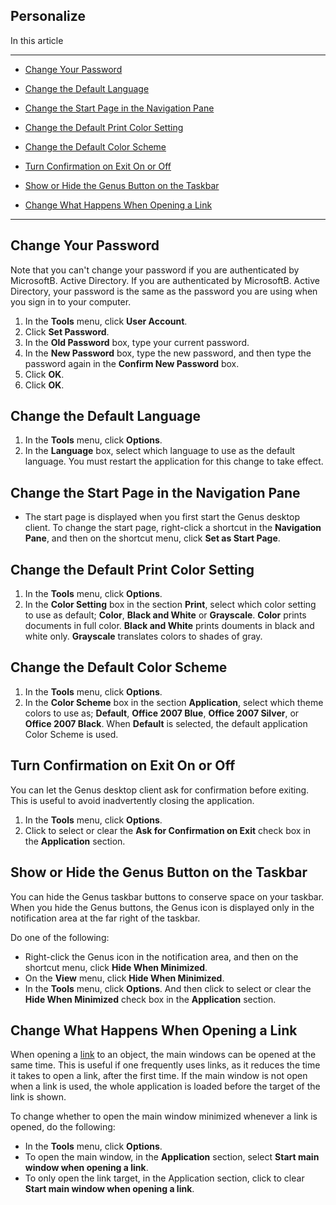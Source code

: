 ## Personalize

In this article

* * *

*   [Change Your Password](#change-your-password)

*   [Change the Default Language](#change-the-default-language)

*   [Change the Start Page in the Navigation Pane](#change-the-start-page-in-the-navigation-pane)

*   [Change the Default Print Color Setting](#change-the-default-print-color-setting)

*   [Change the Default Color Scheme](#change-the-default-color-scheme)

*   [Turn Confirmation on Exit On or Off](#turn-confirmation-on-exit-on-or-off)

*   [Show or Hide the Genus Button on the Taskbar](#show-or-hide-the-genus-button-on-the-taskbar)

*   [Change What Happens When Opening a Link](#change-what-happens-when-opening-a-link)

* * *

## Change Your Password

Note that you can't change your password if you are authenticated by MicrosoftB. Active Directory. If you are authenticated by MicrosoftB. Active Directory, your password is the same as the password you are using when you sign in to your computer.

1.  In the **Tools** menu, click **User Account**.
2.  Click **Set Password**.
3.  In the **Old Password** box, type your current password.
4.  In the **New Password** box, type the new password, and then type the password again in the **Confirm New Password** box.
5.  Click **OK**.
6.  Click **OK**.

## Change the Default Language

1.  In the **Tools** menu, click **Options**.
2.  In the **Language** box, select which language to use as the default language. You must restart the application for this change to take effect.



## Change the Start Page in the Navigation Pane

*   The start page is displayed when you first start the Genus desktop client. To change the start page, right-click a shortcut in the **Navigation Pane**, and then on the shortcut menu, click **Set as Start Page**.



## Change the Default Print Color Setting

1.  In the **Tools** menu, click **Options**.
2.  In the **Color Setting** box in the section **Print**, select which color setting to use as default; **Color**, **Black and White** or **Grayscale**. **Color** prints documents in full color. **Black and White** prints douments in black and white only. **Grayscale** translates colors to shades of gray.



## Change the Default Color Scheme

1.  In the **Tools** menu, click **Options**.
2.  In the **Color Scheme** box in the section **Application**, select which theme colors to use as; **Default**<span style="FONT-WEIGHT: normal">, ******Office 2007 Blue******, **Office 2007 Silver**, or **Office 2007 Black**. When **Default** is selected, the default application Color Scheme is used.



## Turn Confirmation on Exit On or Off

You can let the Genus desktop client ask for confirmation before exiting. This is useful to avoid inadvertently closing the application.

1.  In the **Tools** menu, click **Options**.
2.  Click to select or clear the **Ask for Confirmation on Exit** check box in the **Application** section.



## Show or Hide the Genus Button on the Taskbar

You can hide the Genus taskbar buttons to conserve space on your taskbar. When you hide the Genus buttons, the Genus icon is displayed only in the notification area at the far right of the taskbar.

Do one of the following:

*   Right-click the Genus icon in the notification area, and then on the shortcut menu, click **Hide When Minimized**.
*   On the **View** menu, click **Hide When Minimized**.
*   In the **Tools** menu, click **Options**. And then click to select or clear the **Hide When Minimized** check box in the **Application** section.



## Change What Happens When Opening a Link

When opening a [link](../developers/how-to/exchange-data-with-other-applications/copy-and-paste-data.md) to an object, the main windows can be opened at the same time. This is useful if one frequently uses links, as it reduces the time it takes to open a link, after the first time. If the main window is not open when a link is used, the whole application is loaded before the target of the link is shown.

To change whether to open the main window minimized whenever a link is opened, do the following:

*   In the **Tools** menu, click **Options**.
*   To open the main window, in the **Application** section, select **Start main window when opening a link**<span style="FONT-WEIGHT: normal">.
*   <span style="FONT-WEIGHT: normal">To only open the link target, in the Application section, click to clear **Start main window when opening a link**<span style="FONT-WEIGHT: normal"><span style="FONT-WEIGHT: normal">.

